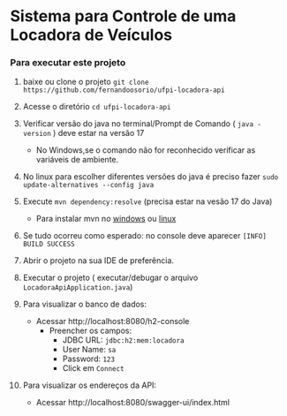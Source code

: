 # Sistema para Controle de uma Locadora de Veículos

### Para executar este projeto
1.  baixe ou clone o projeto `git clone https://github.com/fernandoosorio/ufpi-locadora-api`

2. Acesse o diretório  `cd ufpi-locadora-api`

3. Verificar versão do java no terminal/Prompt de Comando ( `java -version` ) deve estar na versão 17

    * No Windows,se o comando não for reconhecido verificar as variáveis de ambiente. 

4. No linux para escolher diferentes versões do java é preciso fazer `sudo update-alternatives --config java`

5. Execute `mvn dependency:resolve`  (precisa estar na vesão 17 do Java)  
    - Para instalar mvn no [windows](https://dicasdeprogramacao.com.br/como-instalar-o-maven-no-windows/)  ou [linux](https://dicasdeprogramacao.com.br/como-instalar-o-maven-no-windows/)

6. Se tudo ocorreu como esperado: no console deve aparecer `[INFO] BUILD SUCCESS`


7. Abrir o projeto na sua IDE de preferência.

8. Executar o projeto ( executar/debugar o arquivo `LocadoraApiApplication.java`)

9. Para visualizar o banco de dados:
    -   Acessar  http://localhost:8080/h2-console
        - Preencher os campos:
            - JDBC URL: `jdbc:h2:mem:locadora`
            - User Name: `sa`
            - Password: `123`
            - Click em `Connect`

10. Para visualizar os endereços da API:
    -   Acessar  http://localhost:8080/swagger-ui/index.html


